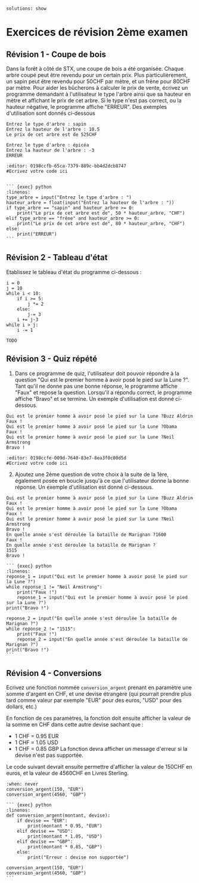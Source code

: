 ```{metadata}
solutions: show
```
# Exercices de révision 2ème examen

## Révision 1 - Coupe de bois
Dans la forêt à côté de STX, une coupe de bois a été organisée. Chaque arbre coupé peut être revendu pour un certain prix. Plus particulièrement, un sapin peut être revendu pour 50CHF par mètre, et un frêne pour 80CHF par mètre. Pour aider les bûcherons à calculer le prix de vente, écrivez un programme demandant à l'utilisateur le type l'arbre ainsi que sa hauteur en mètre et affichant le prix de cet arbre. Si le type n'est pas correct, ou la hauteur négative, le programme affiche "ERREUR". Des exemples d'utilisation sont donnés ci-dessous
```{code-block} text
Entrez le type d'arbre : sapin
Entrez la hauteur de l'arbre : 10.5
Le prix de cet arbre est de 525CHF

Entrez le type d'arbre : épicéa
Entrez la hauteur de l'arbre : -3
ERREUR
```

```{exec} python
:editor: 0198ccfb-65ca-7379-889c-bb4d2dcb8747
#Ecrivez votre code ici

```

````{solution}

``` {exec} python
:linenos:
type_arbre = input("Entrez le type d'arbre : ")
hauteur_arbre = float(input("Entrez la hauteur de l'arbre : "))
if type_arbre == "sapin" and hauteur_arbre >= 0:
    print("Le prix de cet arbre est de", 50 * hauteur_arbre, "CHF")
elif type_arbre == "frêne" and hauteur_arbre >= 0:
    print("Le prix de cet arbre est de", 80 * hauteur_arbre, "CHF")
else:
    print("ERREUR")
```
````



## Révision 2 - Tableau d'état
Etablissez le tableau d'état du programme ci-dessous :
```{code-block} python
i = 0
j = 10
while i < 10:
    if i >= 5:
        j *= 2
    else:
        j-= 3
    i += j-3
while i > j:
    i -= 1
```

````{solution}
TODO
````


## Révision 3 - Quiz répété
1.  Dans ce programme de quiz, l'utilisateur doit pouvoir répondre à la question "Qui est le premier homme à avoir posé le pied sur la Lune ?". Tant qu'il ne donne pas une bonne réponse, le programme affiche "Faux" et repose la question. Lorsqu'il a répondu correct, le programme affiche "Bravo" et se termine. Un exemple d'utilisation est donné ci-dessous.
```{code-block} text
Qui est le premier homme à avoir posé le pied sur la Lune ?Buzz Aldrin
Faux !
Qui est le premier homme à avoir posé le pied sur la Lune ?Obama
Faux !
Qui est le premier homme à avoir posé le pied sur la Lune ?Neil Armstrong
Bravo !
```

```{exec} python
:editor: 0198ccfe-009d-7640-83e7-8ea3f0c00d5d
#Ecrivez votre code ici

```

2. Ajoutez une 2ème question de votre choix à la suite de la 1ère, également posée en boucle jusqu'à ce que l'utilisateur donne la bonne réponse. Un exemple d'utilisation est donné ci-dessous.
```{code-block} text
Qui est le premier homme à avoir posé le pied sur la Lune ?Buzz Aldrin
Faux !
Qui est le premier homme à avoir posé le pied sur la Lune ?Obama
Faux !
Qui est le premier homme à avoir posé le pied sur la Lune ?Neil Armstrong
Bravo !
En quelle année s'est déroulée la bataille de Marignan ?1600
Faux !
En quelle année s'est déroulée la bataille de Marignan ?
1515
Bravo !
```

````{solution}
``` {exec} python
:linenos:
reponse_1 = input("Qui est le premier homme à avoir posé le pied sur la Lune ?")
while reponse_1 != "Neil Armstrong":
    print("Faux !")
    reponse_1 = input("Qui est le premier homme à avoir posé le pied sur la Lune ?")
print("Bravo !")

reponse_2 = input("En quelle année s'est déroulée la bataille de Marignan ?")
while reponse_2 != "1515":
    print("Faux !")
    reponse_2 = input("En quelle année s'est déroulée la bataille de Marignan ?")
print("Bravo !")
```
````

## Révision 4 - Conversions
Ecrivez une fonction nommée `conversion_argent` prenant en paramètre une somme d'argent en CHF, et une devise étrangère (qui pourrait prendre plus tard comme valeur par exemple "EUR" pour des euros, "USD" pour des dollars, etc.)

En fonction de ces paramètres, la fonction doit ensuite afficher la valeur de la somme en CHF dans cette autre devise sachant que :
- 1 CHF = 0.95 EUR
- 1 CHF = 1.05 USD
- 1 CHF = 0.85 GBP
La fonction devra afficher un message d'erreur si la devise n'est pas supportée.

Le code suivant devrait ensuite permettre d'afficher la valeur de 150CHF en euros, et la valeur de 4560CHF en Livres Sterling.

```{exec} python
:when: never
conversion_argent(150, "EUR")
conversion_argent(4560, "GBP")
```

````{solution}
``` {exec} python
:linenos:
def conversion_argent(montant, devise):
    if devise == "EUR":
        print(montant * 0.95, "EUR")
    elif devise == "USD":
        print(montant * 1.05, "USD")
    elif devise == "GBP":
        print(montant * 0.85, "GBP")
    else:
        print("Erreur : devise non supportée")

conversion_argent(150, "EUR")
conversion_argent(4560, "GBP")
```
````